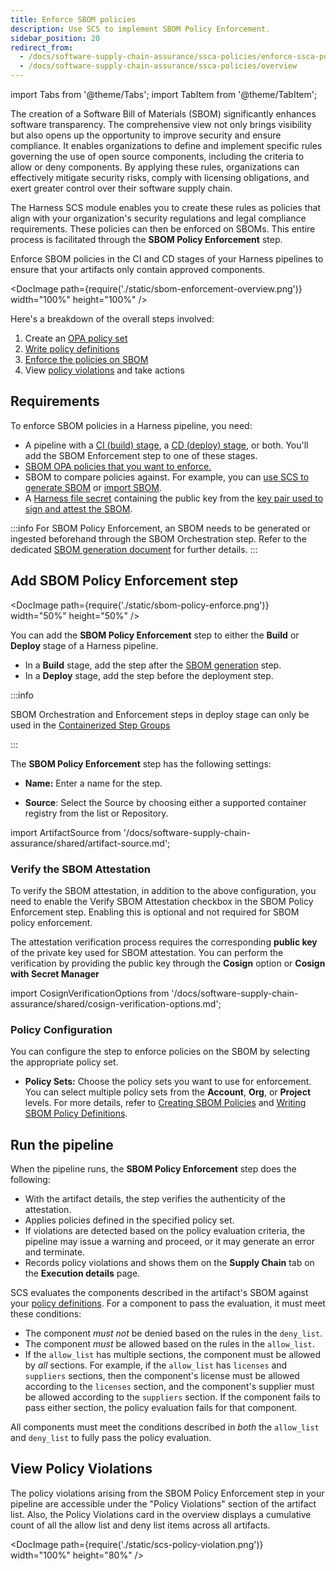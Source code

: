 ```yaml
---
title: Enforce SBOM policies
description: Use SCS to implement SBOM Policy Enforcement.
sidebar_position: 20
redirect_from:
  - /docs/software-supply-chain-assurance/ssca-policies/enforce-ssca-policies
  - /docs/software-supply-chain-assurance/ssca-policies/overview
---
```


import Tabs from '@theme/Tabs';
import TabItem from '@theme/TabItem';

The creation of a Software Bill of Materials (SBOM) significantly enhances software transparency. The comprehensive view not only brings visibility but also opens up the opportunity to improve security and ensure compliance. It enables organizations to define and implement specific rules governing the use of open source components, including the criteria to allow or deny components. By applying these rules, organizations can effectively mitigate security risks, comply with licensing obligations, and exert greater control over their software supply chain.

The Harness SCS module enables you to create these rules as policies that align with your organization's security regulations and legal compliance requirements. These policies can then be enforced on SBOMs. This entire process is facilitated through the **SBOM Policy Enforcement** step.


Enforce SBOM policies in the CI and CD stages of your Harness pipelines to ensure that your artifacts only contain approved components.

<DocImage path={require('./static/sbom-enforcement-overview.png')} width="100%" height="100%" />

Here's a breakdown of the overall steps involved:



1. Create an [OPA policy set](/docs/continuous-delivery/x-platform-cd-features/advanced/cd-governance/harness-governance-overview/)
2. [Write policy definitions](/docs/software-supply-chain-assurance/sbom-policies/define-sbom-policies)
3. [Enforce the policies on SBOM](/docs/software-supply-chain-assurance/open-source-management/enforce-sbom-policies#policy-configuration)
4. View [policy violations](/docs/software-supply-chain-assurance/open-source-management/enforce-sbom-policies#view-policy-violations) and take actions

## Requirements

To enforce SBOM policies in a Harness pipeline, you need:

* A pipeline with a [CI (build) stage](/docs/continuous-integration/use-ci/prep-ci-pipeline-components), a [CD (deploy) stage](/docs/continuous-delivery/get-started/key-concepts#stage), or both. You'll add the SBOM Enforcement step to one of these stages.
* [SBOM OPA policies that you want to enforce.](/docs/software-supply-chain-assurance/open-source-management/create-sbom-policies#creating-an-sbom-policy)
* SBOM to compare policies against. For example, you can [use SCS to generate SBOM](/docs/software-supply-chain-assurance/open-source-management/generate-sbom-for-repositories) or [import SBOM](/docs/software-supply-chain-assurance/open-source-management/ingest-sbom-data).
* A [Harness file secret](/docs/platform/secrets/add-file-secrets) containing the public key from the [key pair used to sign and attest the SBOM](/docs/software-supply-chain-assurance/open-source-management/generate-sbom-for-repositories).

:::info
For SBOM Policy Enforcement, an SBOM needs to be generated or ingested beforehand through the SBOM Orchestration step. Refer to the dedicated [SBOM generation document](/docs/software-supply-chain-assurance/open-source-management/generate-sbom-for-repositories) for further details.
:::

## Add SBOM Policy Enforcement step

<DocImage path={require('./static/sbom-policy-enforce.png')} width="50%" height="50%" />

You can add the **SBOM Policy Enforcement** step to either the **Build** or **Deploy** stage of a Harness pipeline.

* In a **Build** stage, add the step after the [SBOM generation](/docs/software-supply-chain-assurance/open-source-management/generate-sbom-for-repositories) step.
* In a **Deploy** stage, add the step before the deployment step.

:::info

SBOM Orchestration and Enforcement steps in deploy stage can only be used in the [Containerized Step Groups](/docs/continuous-delivery/x-platform-cd-features/cd-steps/containerized-steps/containerized-step-groups.md)

:::

The **SBOM Policy Enforcement** step has the following settings:

* **Name:** Enter a name for the step.

* **Source**: Select the Source by choosing either a supported container registry from the list or Repository.

import ArtifactSource from '/docs/software-supply-chain-assurance/shared/artifact-source.md';

<ArtifactSource />

### Verify the SBOM Attestation
To verify the SBOM attestation, in addition to the above configuration, you need to enable the Verify SBOM Attestation checkbox in the SBOM Policy Enforcement step. Enabling this is optional and not required for SBOM policy enforcement.

The attestation verification process requires the corresponding **public key** of the private key used for SBOM attestation. You can perform the verification by providing the public key through the **Cosign** option or **Cosign with Secret Manager**

import CosignVerificationOptions from '/docs/software-supply-chain-assurance/shared/cosign-verification-options.md';

<CosignVerificationOptions />


### Policy Configuration
You can configure the step to enforce policies on the SBOM by selecting the appropriate policy set.

- **Policy Sets:** Choose the policy sets you want to use for enforcement. You can select multiple policy sets from the **Account**, **Org**, or **Project** levels. For more details, refer to [Creating SBOM Policies](/docs/software-supply-chain-assurance/open-source-management/create-sbom-policies#creating-an-sbom-policy) and [Writing SBOM Policy Definitions](/docs/software-supply-chain-assurance/open-source-management/define-sbom-policies).


## Run the pipeline

When the pipeline runs, the **SBOM Policy Enforcement** step does the following:

* With the artifact details, the step verifies the authenticity of the attestation.
* Applies policies defined in the specified policy set.
* If violations are detected based on the policy evaluation criteria, the pipeline may issue a warning and proceed, or it may generate an error and terminate.
* Records policy violations and shows them on the **Supply Chain** tab on the **Execution details** page.

SCS evaluates the components described in the artifact's SBOM against your [policy definitions](/docs/software-supply-chain-assurance/open-source-management/define-sbom-policies). For a component to pass the evaluation, it must meet these conditions:

* The component *must not* be denied based on the rules in the `deny_list`.
* The component *must* be allowed based on the rules in the `allow_list`.
* If the `allow_list` has multiple sections, the component must be allowed by *all* sections. For example, if the `allow_list` has `licenses` and `suppliers` sections, then the component's license must be allowed according to the `licenses` section, and the component's supplier must be allowed according to the `suppliers` section. If the component fails to pass either section, the policy evaluation fails for that component.

All components must meet the conditions described in *both* the `allow_list` and `deny_list` to fully pass the policy evaluation.




## View Policy Violations

The policy violations arising from the SBOM Policy Enforcement step in your pipeline are accessible under the "Policy Violations" section of the artifact list. Also, the Policy Violations card in the overview displays a cumulative count of all the allow list and deny list items across all artifacts.

<DocImage path={require('./static/scs-policy-violation.png')} width="100%" height="80%" />
